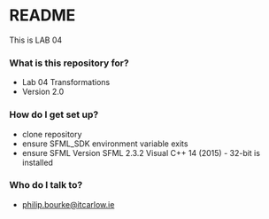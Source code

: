 # README #

This is LAB 04 

### What is this repository for? ###

* Lab 04 Transformations
* Version 2.0

### How do I get set up? ###

* clone repository
* ensure SFML_SDK environment variable exits
* ensure SFML Version SFML 2.3.2 Visual C++ 14 (2015) - 32-bit is installed

### Who do I talk to? ###

* philip.bourke@itcarlow.ie